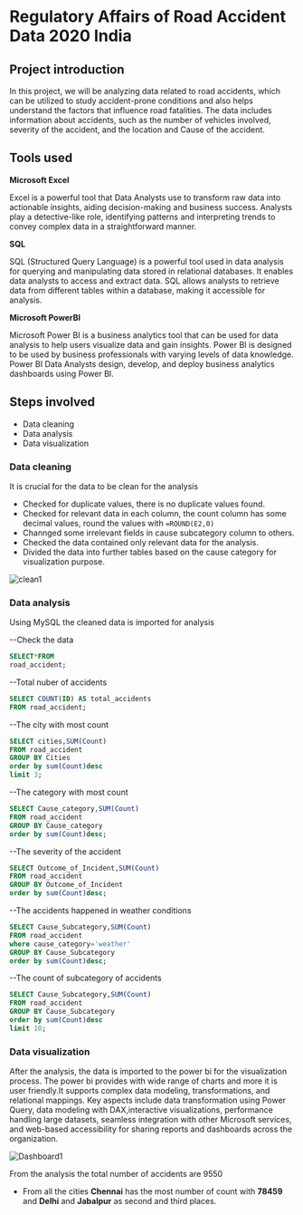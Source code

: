 # Regulatory Affairs of Road Accident Data 2020 India

## Project introduction

In this project, we will be analyzing data related to road accidents, which can be utilized to study accident-prone conditions and also helps understand the factors that influence road fatalities. The data includes information about accidents, such as the number of vehicles involved, severity of the accident, and the location and Cause of the accident.

## Tools used

**Microsoft Excel**

Excel is a powerful tool that Data Analysts use to transform raw data into actionable insights, aiding decision-making and business success. Analysts play a detective-like role, identifying patterns and interpreting trends to convey complex data in a straightforward manner.

**SQL**

SQL (Structured Query Language) is a powerful tool used in data analysis for querying and manipulating data stored in relational databases. It enables data analysts to access and extract data. SQL allows analysts to retrieve data from different tables within a database, making it accessible for analysis.

**Microsoft PowerBI**

Microsoft Power BI is a business analytics tool that can be used for data analysis to help users visualize data and gain insights. Power BI is designed to be used by business professionals with varying levels of data knowledge. Power BI Data Analysts design, develop, and deploy business analytics dashboards using Power BI.

## Steps involved

* Data cleaning
* Data analysis
* Data visualization

### Data cleaning

It is crucial for the data to be clean for the analysis
* Checked for duplicate values, there is no duplicate values found.
* Checked for relevant data in each column, the count column has some decimal values, round the values with ```=ROUND(E2,0)```
* Channged some irrelevant fields in cause subcategory column to others.
* Checked the data contained only relevant data for the analysis.
* Divided the data into further tables based on the cause category for visualization purpose.

 ![clean1](https://github.com/user-attachments/assets/a865da43-f4f1-4bfe-b217-fc079db3762c)


 ### Data analysis

 Using MySQL the cleaned data is imported for analysis

 --Check the data
 ```sql
SELECT*FROM
road_accident;
```

--Total nuber of accidents
```sql
SELECT COUNT(ID) AS total_accidents
FROM road_accident;
```

--The city with most count
```sql
SELECT cities,SUM(Count)
FROM road_accident
GROUP BY Cities
order by sum(Count)desc
limit 3;
```

--The category with most count
```sql
SELECT Cause_category,SUM(Count)
FROM road_accident
GROUP BY Cause_category
order by sum(Count)desc;
```

--The severity of the accident
```sql
SELECT Outcome_of_Incident,SUM(Count)
FROM road_accident
GROUP BY Outcome_of_Incident
order by sum(Count)desc;
```

--The accidents happened in weather conditions
```sql
SELECT Cause_Subcategory,SUM(Count)
FROM road_accident
where cause_category='weather'
GROUP BY Cause_Subcategory
order by sum(Count)desc;
```

--The count of subcategory of accidents
```sql
SELECT Cause_Subcategory,SUM(Count)
FROM road_accident
GROUP BY Cause_Subcategory
order by sum(Count)desc
limit 10;
```

### Data visualization

After the analysis, the data is imported to the power bi for the visualization process. The power bi provides with wide range of charts and more it is user friendly.It supports complex data modeling, transformations, and relational mappings. Key aspects include data transformation using Power Query, data modeling with DAX,interactive visualizations, performance handling large datasets, seamless integration with other Microsoft services, and web-based accessibility for sharing reports and dashboards across the organization.

![Dashboard1](https://github.com/user-attachments/assets/31fc2c7b-5d72-45fb-8cf5-b2c2f492cc00)

From the analysis the total number of accidents are 9550
* From all the cities **Chennai** has the most number of count with **78459** and **Delhi** and **Jabalpur** as second and third places.
